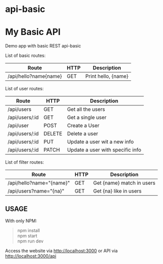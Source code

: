# api-basic

My Basic API
============

Demo app with basic REST api-basic

List of basic routes:

|Route                |HTTP|Description        |
|---------------------|----|-------------------|
|/api/hello?name{name}|GET |Print hello, {name}|

List of user routes:

|Route                |HTTP|Description          |
|---------------------|----|---------------------|
|/api/users           |GET   |Get all the users  |
|/api/users/:id       |GET   |Get a single user  |
|/api/user            |POST  |Create a User      |
|/api/users/:id       |DELETE|Delete a user      |
|/api/users/:id       |PUT   |Update a user wit a new info|
|/api/users/:id       |PATCH |Update a user with specific info|

List of filter routes:

|Route                |HTTP|Description        |
|---------------------|----|-------------------|
|/api/hello?name="{name}"|GET |Get {name} match in users|
|/api/users?name="{na}"|GET|Get {na} like in users

USAGE
-----

With only NPM:

>npm install <br>
>npm start <br>
>npm run dev


Access the website via <http://localhost:3000> or API via <http://localhost:3000/api>
